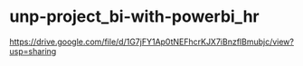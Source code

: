 # unp-project_bi-with-powerbi_hr
https://drive.google.com/file/d/1G7jFY1Ap0tNEFhcrKJX7iBnzflBmubjc/view?usp=sharing
